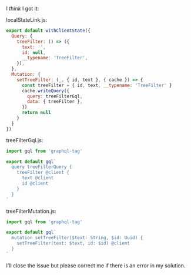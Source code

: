 I _think_ I got it:

localStateLink.js:
```js
export default withClientState({
  Query: {
    treeFilter: () => ({
      text: '',
      id: null,
      __typename: 'TreeFilter',
    }),
  },
  Mutation: {
    setTreeFilter: (_, { id, text }, { cache }) => {
      const treeFilter = { id, text, __typename: 'TreeFilter' }
      cache.writeQuery({
        query: treeFilterGql,
        data: { treeFilter },
      })
      return null
    }
  }
})
```

treeFilterGql.js:
```js
import gql from 'graphql-tag'

export default gql`
  query treeFilterQuery {
    treeFilter @client {
      text @client
      id @client
    }
  }
`
```

treeFilterMutation.js:
```js
import gql from 'graphql-tag'

export default gql`
  mutation setTreeFilter($text: String, $id: Uuid) {
    setTreeFilter(text: $text, id: $id) @client
  }
`
```

I'll close the issue but please correct me if there is an error in my solution.